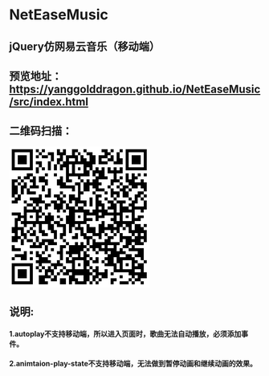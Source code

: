 # NetEaseMusic
## jQuery仿网易云音乐（移动端）
## 预览地址：https://yanggolddragon.github.io/NetEaseMusic/src/index.html
## 二维码扫描：
![](./src/images/二维码.png)
## 说明:
#### 1.autoplay不支持移动端，所以进入页面时，歌曲无法自动播放，必须添加事件。
#### 2.animtaion-play-state不支持移动端，无法做到暂停动画和继续动画的效果。
